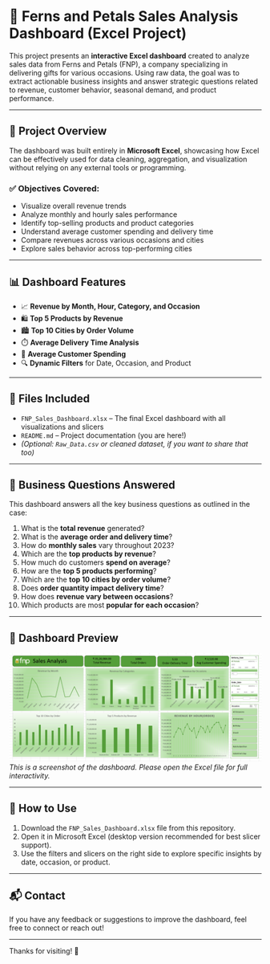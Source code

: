 # 🌸 Ferns and Petals Sales Analysis Dashboard (Excel Project)

This project presents an **interactive Excel dashboard** created to analyze sales data from Ferns and Petals (FNP), a company specializing in delivering gifts for various occasions. Using raw data, the goal was to extract actionable business insights and answer strategic questions related to revenue, customer behavior, seasonal demand, and product performance.

---

## 📌 Project Overview

The dashboard was built entirely in **Microsoft Excel**, showcasing how Excel can be effectively used for data cleaning, aggregation, and visualization without relying on any external tools or programming.

### ✅ Objectives Covered:

- Visualize overall revenue trends
- Analyze monthly and hourly sales performance
- Identify top-selling products and product categories
- Understand average customer spending and delivery time
- Compare revenues across various occasions and cities
- Explore sales behavior across top-performing cities

---

## 📊 Dashboard Features

- 📈 **Revenue by Month, Hour, Category, and Occasion**
- 🛍️ **Top 5 Products by Revenue**
- 🏙️ **Top 10 Cities by Order Volume**
- ⏱️ **Average Delivery Time Analysis**
- 💸 **Average Customer Spending**
- 🔍 **Dynamic Filters** for Date, Occasion, and Product

---

## 📁 Files Included

- `FNP_Sales_Dashboard.xlsx` – The final Excel dashboard with all visualizations and slicers
- `README.md` – Project documentation (you are here!)
- *(Optional: `Raw_Data.csv` or cleaned dataset, if you want to share that too)*

---

## 🧠 Business Questions Answered

This dashboard answers all the key business questions as outlined in the case:

1. What is the **total revenue** generated?
2. What is the **average order and delivery time**?
3. How do **monthly sales** vary throughout 2023?
4. Which are the **top products by revenue**?
5. How much do customers **spend on average**?
6. How are the **top 5 products performing**?
7. Which are the **top 10 cities by order volume**?
8. Does **order quantity impact delivery time**?
9. How does **revenue vary between occasions**?
10. Which products are most **popular for each occasion**?

---

## 📸 Dashboard Preview

![Ferns and Petals Dashboard](https://github.com/Tushark6038/FNP-Excel-Dashboard-Project/blob/271def71d1c5dc55c0a376f284517afad045ba57/Screenshot%202025-06-09%20221233.png) 
*This is a screenshot of the dashboard. Please open the Excel file for full interactivity.*

---

## 📂 How to Use

1. Download the `FNP_Sales_Dashboard.xlsx` file from this repository.
2. Open it in Microsoft Excel (desktop version recommended for best slicer support).
3. Use the filters and slicers on the right side to explore specific insights by date, occasion, or product.

---

## 📬 Contact

If you have any feedback or suggestions to improve the dashboard, feel free to connect or reach out!

---

Thanks for visiting! 🌟  
